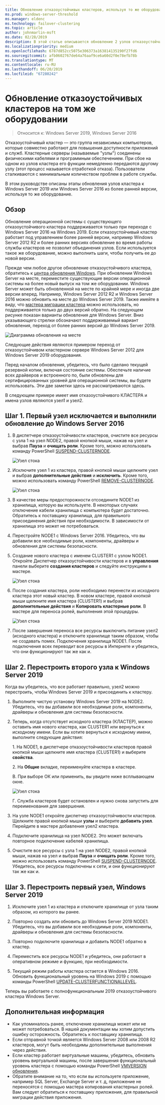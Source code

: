 ```yaml
---
title: Обновление отказоустойчивых кластеров, используя то же оборудование
ms.prod: windows-server-threshold
ms.manager: eldenc
ms.technology: failover-clustering
ms.topic: article
author: johnmarlin-msft
ms.date: 02/28/2019
description: В этой статье описывается обновление 2 узлов отказоустойчивого кластера, используя то же оборудование
ms.localizationpriority: medium
ms.openlocfilehash: 6787d852cc5075e306373a163814135190f27fd6
ms.sourcegitcommit: afb0602767de64a76aaf9ce6a60d2f0e78efb78b
ms.translationtype: MT
ms.contentlocale: ru-RU
ms.lasthandoff: 06/20/2019
ms.locfileid: "67280242"
---
```

# <a name="upgrading-failover-clusters-on-the-same-hardware"></a>Обновление отказоустойчивых кластеров на том же оборудовании

> Относится к: Windows Server 2019, Windows Server 2016

Отказоустойчивый кластер — это группа независимых компьютеров, которые совместно работают для повышения доступности приложений и служб. Кластерные серверы (называемые "узлы") соединены физическими кабелями и программным обеспечением. При сбое на одном из узлов кластера его функции немедленно передаются другому узлу (этот процесс называется отработкой отказа). Пользователи сталкиваются с минимальным количеством проблем в работе службы.

В этом руководстве описаны этапы обновления узлов кластера к Windows Server 2019 или Windows Server 2016 из более ранней версии, используя то же оборудование.

## <a name="overview"></a>Обзор

Обновление операционной системы с существующего отказоустойчивого кластера поддерживается только при переходе с Windows Server 2016 на Windows 2019.  Если отказоустойчивый кластер работает под управлением более ранней версии, например Windows Server 2012 R2 и более ранних версиях обновление во время работы службы кластеров не позволит объединения узлов.  Если используется такое же оборудование, можно выполнить шаги, чтобы получить ее до новой версии.  

Прежде чем любое другое обновление отказоустойчивого кластера, обратитесь к [центра обновления Windows](https://www.microsoft.com/upgradecenter).  При обновлении Windows Server на месте, переместите существующие версии операционной системы на более новый выпуск на том же оборудовании. Windows Server может быть обновленной на месте по крайней мере и иногда две версии вперед. Например, Windows Server 2012 R2 и Windows Server 2016 можно обновить на месте до Windows Server 2019.  Также имейте в виду, что [мастера миграции кластера](https://blogs.msdn.microsoft.com/clustering/2012/06/25/how-to-move-highly-available-clustered-vms-to-windows-server-2012-with-the-cluster-migration-wizard/) можно использовать, но поддерживается только до двух версий обратно. На следующем рисунке показан варианты обновления для Windows Server. Вниз указывающего стрелки обозначают поддерживаемый вариант обновления, переход от более ранних версий до Windows Server 2019.

![Диаграмма обновления на месте](media/In-Place-Upgrade/In-Place-Upgrade-1.png)

Следующие действия являются примером переход от отказоустойчивом кластерном сервере Windows Server 2012 для Windows Server 2019 оборудования.  

Перед началом обновления, убедитесь, что было сделано текущей резервной копии, включая состояние системы.  Обеспечьте наличие всех драйверов и встроенного по, были обновлены для сертифицированных уровней для операционной системы, вы будете использовать.  Эти две заметки здесь не рассматриваются здесь.

В следующем примере имеет имя отказоустойчивого КЛАСТЕРА и имена узлов являются узел1 и узел2.

## <a name="step-1-evict-first-node-and-upgrade-to-windows-server-2016"></a>Шаг 1. Первый узел исключается и выполнили обновление до Windows Server 2016

1. В диспетчере отказоустойчивости кластеров, очистите все ресурсы с узла 1 на узел NODE2, правой кнопкой мыши, нажав на узел и выбрав **Пауза** и **очищать роли**.  Кроме того, можно использовать команду PowerShell [SUSPEND-CLUSTERNODE](https://docs.microsoft.com/powershell/module/failoverclusters/suspend-clusternode).

    ![Узел стока](media/In-Place-Upgrade/In-Place-Upgrade-2.png)

2. Исключите узел 1 из кластера, правой кнопкой мыши щелкните узел и выбрав **дополнительные действия** и **исключить**.  Кроме того, можно использовать команду PowerShell [REMOVE-CLUSTERNODE](https://docs.microsoft.com/powershell/module/failoverclusters/remove-clusternode).

    ![Узел стока](media/In-Place-Upgrade/In-Place-Upgrade-3.png)

3. В качестве меры предосторожности отсоедините NODE1 из хранилища, которую вы используете.  В некоторых случаях отключение кабели хранилища с компьютера будет достаточно.  Обратитесь к поставщику хранилища, для правильного присоединения действия при необходимости.  В зависимости от хранилища это может не потребоваться.

4. Перестройте NODE1 с Windows Server 2016.  Убедитесь, что вы добавили все необходимые роли, компоненты, драйверы и обновления для системы безопасности.

5. Создание нового кластера с именем CLUSTER1 с узлом NODE1.  Откройте Диспетчер отказоустойчивости кластеров и в **управления** панели выберите **создания кластеров** и следуйте инструкциям в мастере.

    ![Узел стока](media/In-Place-Upgrade/In-Place-Upgrade-4.png)

6. После создания кластера, роли необходимо перенести из исходного кластера этот новый кластер.  В новом кластере, правой кнопкой мыши щелкните имя кластера (CLUSTER1) и выбрав **дополнительные действия** и **Копировать кластерные роли**.  В мастере для переноса ролей, выполнения этой процедуры.

    ![Узел стока](media/In-Place-Upgrade/In-Place-Upgrade-5.png)

7.  После завершения переноса все ресурсы выключить питание узел2 (исходного кластера) и отключите хранилище таким образом, чтобы не создавать помех.  Подключения хранилища NODE1.  После подключения всех переводит все ресурсы в Интернете и убедитесь, что они функционируют так же как и.

## <a name="step-2-rebuild-second-node-to-windows-server-2019"></a>Шаг 2. Перестроить второго узла к Windows Server 2019

Когда вы убедитесь, что все работает правильно, узел2 можно перестроить, чтобы Windows Server 2019 и присоединить к кластеру.

1. Выполните чистую установку Windows Server 2019 на NODE2. Убедитесь, что вы добавили все необходимые роли, компоненты, драйверы и обновления для системы безопасности.

2. Теперь, когда отсутствует исходного кластера (КЛАСТЕР), можно оставить имя нового кластера, как CLUSTER1 или вернуться к исходному имени.  Если вы хотите вернуться к исходному имени, выполните следующие действия:
   
   1\. На NODE1, в диспетчере отказоустойчивости кластеров правой кнопкой мыши щелкните имя кластера (CLUSTER1) и выберите **свойства**.
   
   2\. На **Общие** вкладке, переименуйте кластера в кластере.

   В. При выборе ОК или применить, вы увидите ниже всплывающем окне.

    ![Узел стока](media/In-Place-Upgrade/In-Place-Upgrade-6.png)

    Г. Служба кластеров будет остановлен и нужно снова запустить для переименования для завершения.

3. На узле NODE1 откройте диспетчер отказоустойчивости кластеров.  Щелкните правой кнопкой мыши **узлы** и выберите **добавить узел**.  Перейдите в мастере добавления узел2 кластера.

4. Подключите хранилища на узел NODE2. Это может включать повторное подключение кабелей хранилища. 

5. Очистите все ресурсы с узла 1 на узел NODE2, правой кнопкой мыши, нажав на узел и выбрав **Пауза** и **очищать роли**.  Кроме того, можно использовать команду PowerShell [SUSPEND-CLUSTERNODE](https://docs.microsoft.com/powershell/module/failoverclusters/suspend-clusternode).  Убедитесь, все ресурсы подключены к сети, и они функционируют так же как и.

## <a name="step-3-rebuild-first-node-to-windows-server-2019"></a>Шаг 3. Перестроить первый узел, Windows Server 2019

1. Исключите узел 1 из кластера и отключите хранилище от узла таким образом, из которого вы ранее.

2. Повторно создать или обновить до Windows Server 2019 NODE1.  Убедитесь, что вы добавили все необходимые роли, компоненты, драйверы и обновления для системы безопасности.

3. Повторно подключите хранилища и добавить NODE1 обратно в кластер.

4. Переместить все ресурсы NODE1 и убедитесь, они работают в оперативном режиме и функцию, при необходимости.

5. Текущий режим работы кластера остается в Windows 2016.  Обновить функциональный уровень на Windows 2019 с помощью команды PowerShell [UPDATE-CLUSTERFUNCTIONALLEVEL](https://docs.microsoft.com/powershell/module/failoverclusters/update-clusterfunctionallevel).

Теперь вы работаете с полнофункциональным 2019 отказоустойчивого кластера Windows Server.

## <a name="additional-notes"></a>Дополнительная информация

- Как упоминалось ранее, отключение хранилища может или не может потребоваться.  В нашей документации мы хотим допустить ошибку осторожность.  Обратитесь к поставщику хранилища.
- Если отправной точкой является Windows Server 2008 или 2008 R2 кластеров, могут быть необходимы дополнительные выполнения через действия.
- Если кластер работает виртуальные машины, убедитесь, обновить уровень виртуальной машины, после завершения функциональный уровень кластера с помощью команды PowerShell [VMVERSION обновления](https://docs.microsoft.com/powershell/module/hyper-v/update-vmversion).
- Обратите внимание на то, что если вы используете приложение, например SQL Server, Exchange Server и т. д, приложение не переносятся с помощью мастера копирования кластерных ролей.  Вам следует обратиться к поставщику приложения, для правильной миграции действия приложения.